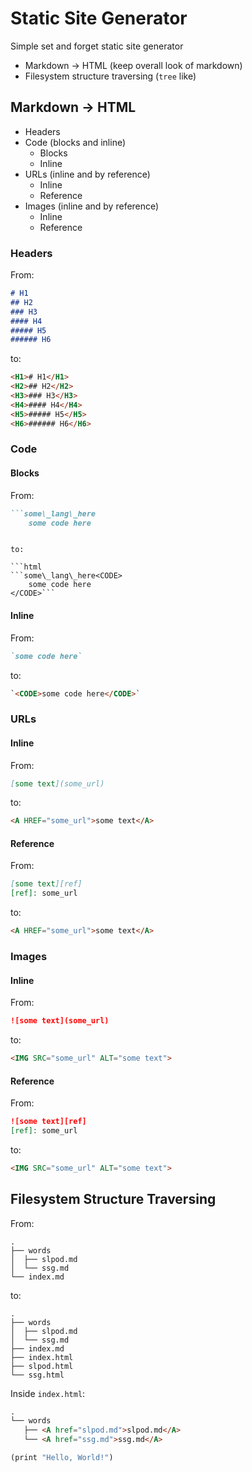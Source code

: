 # Static Site Generator

Simple set and forget static site generator

 * Markdown -> HTML (keep overall look of markdown)
 * Filesystem structure traversing (`tree` like)

## Markdown -> HTML

 * Headers
 * Code (blocks and inline)
     * Blocks
     * Inline
 * URLs (inline and by reference)
     * Inline
     * Reference
 * Images (inline and by reference)
     * Inline
     * Reference

### Headers

From:

```markdown
# H1
## H2
### H3
#### H4
##### H5
###### H6
```

to:

```html
<H1># H1</H1>
<H2>## H2</H2>
<H3>### H3</H3>
<H4>#### H4</H4>
<H5>##### H5</H5>
<H6>###### H6</H6>
```

### Code

#### Blocks

From:

```markdown
```some\_lang\_here
    some code here
```
```

to:

```html
```some\_lang\_here<CODE>
    some code here
</CODE>```
```

#### Inline

From:

```markdown
`some code here`
```

to:

```html
`<CODE>some code here</CODE>`
```

### URLs

#### Inline

From:

```markdown
[some text](some_url)
```

to:

```html
<A HREF="some_url">some text</A>
```

#### Reference

From:

```markdown
[some text][ref]
[ref]: some_url
```

to:

```html
<A HREF="some_url">some text</A>
```

### Images

#### Inline

From:

```markdown
![some text](some_url)
```

to:

```html
<IMG SRC="some_url" ALT="some text">
```

#### Reference

From:

```markdown
![some text][ref]
[ref]: some_url
```

to:

```html
<IMG SRC="some_url" ALT="some text">
```

## Filesystem Structure Traversing

From:

```filesystem
.
├── words
│  ├── slpod.md
│  └── ssg.md
└── index.md
```

to:

```filesystem
.
├── words
│  ├── slpod.md
│  └── ssg.md
├── index.md
├── index.html
├── slpod.html
└── ssg.html
```

Inside `index.html`:

```html
.
└── words
   ├── <A href="slpod.md">slpod.md</A>
   └── <A href="ssg.md">ssg.md</A>
```

```scheme
(print "Hello, World!")
```
